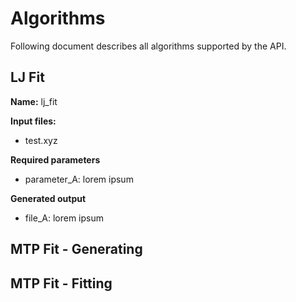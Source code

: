 # Algorithms #

Following document describes all algorithms supported by the API.

## LJ Fit ##

**Name:** lj_fit

**Input files:**
 * test.xyz

**Required parameters**
 * parameter_A: lorem ipsum
 
**Generated output**
 * file_A: lorem ipsum

## MTP Fit - Generating ##

## MTP Fit - Fitting ##
